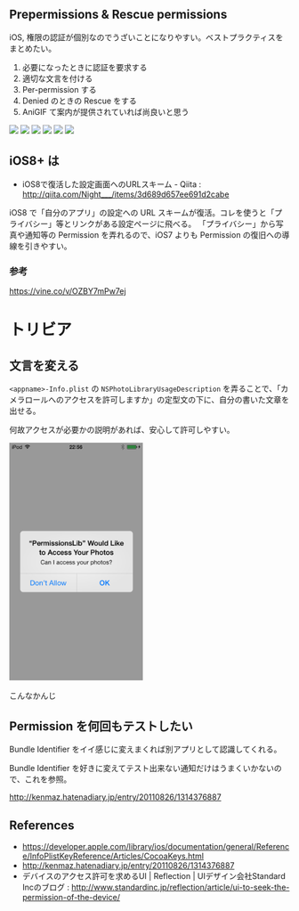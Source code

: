 Prepermissions & Rescue permissions
---

iOS, 権限の認証が個別なのでうざいことになりやすい。ベストプラクティスをまとめたい。

1. 必要になったときに認証を要求する
2. 適切な文言を付ける
3. Per-permission する
4. Denied のときの Rescue をする
5. AniGIF て案内が提供されていれば尚良いと思う

<img src="https://dl.dropboxusercontent.com/u/7817937/_github/BwYPsj5IUAAc7dF-1.png" width="240px" /> <img src="https://dl.dropboxusercontent.com/u/7817937/_github/img_20140905_130921.jpg" width="240px" /> <img src="http://www.standardinc.jp/reflection/wp-content/uploads/2014/08/2014-08-27_content01.png" width="480px"> <img src="http://www.standardinc.jp/reflection/wp-content/uploads/2014/08/2014-08-27_content02.png" width="480px"> <img src="https://dl.dropboxusercontent.com/u/7817937/_github/slack_for_ios_upload%20%281%29.png" width="240px" /> <img src="https://dl.dropboxusercontent.com/u/7817937/_github/slack_for_ios_upload%20%282%29.png" width="240px" />

iOS8+ は
---

- iOS8で復活した設定画面へのURLスキーム - Qiita : http://qiita.com/Night___/items/3d689d657ee691d2cabe

iOS8 で「自分のアプリ」の設定への URL スキームが復活。コレを使うと「プライバシー」等とリンクがある設定ページに飛べる。
「プライバシー」から写真や通知等の Permission を弄れるので、iOS7 よりも Permission の復旧への導線を引きやすい。

### 参考

https://vine.co/v/OZBY7mPw7ej

トリビア
===

文言を変える
---

`<appname>-Info.plist` の `NSPhotoLibraryUsageDescription` を弄ることで、「カメラロールへのアクセスを許可しますか」の定型文の下に、自分の書いた文章を出せる。

何故アクセスが必要かの説明があれば、安心して許可しやすい。

<img src="https://raw.githubusercontent.com/AquaSupport/AQSPermissionsLib/master/SS_2.png" width="240px" />

こんなかんじ

Permission を何回もテストしたい
--

Bundle Identifier をイイ感じに変えまくれば別アプリとして認識してくれる。

Bundle Identifier を好きに変えてテスト出来ない通知だけはうまくいかないので、これを参照。

http://kenmaz.hatenadiary.jp/entry/20110826/1314376887

References
---

- https://developer.apple.com/library/ios/documentation/general/Reference/InfoPlistKeyReference/Articles/CocoaKeys.html
- http://kenmaz.hatenadiary.jp/entry/20110826/1314376887
- デバイスのアクセス許可を求めるUI | Reflection | UIデザイン会社Standard Incのブログ : http://www.standardinc.jp/reflection/article/ui-to-seek-the-permission-of-the-device/
